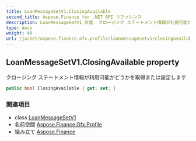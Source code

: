 ```yaml
---
title: LoanMessageSetV1.ClosingAvailable
second_title: Aspose.Finance for .NET API リファレンス
description: LoanMessageSetV1 財産. クロージング ステートメント情報が利用可能かどうかを取得または設定します
type: docs
weight: 40
url: /ja/net/aspose.finance.ofx.profile/loanmessagesetv1/closingavailable/
---
```

## LoanMessageSetV1.ClosingAvailable property

クロージング ステートメント情報が利用可能かどうかを取得または設定します

```csharp
public bool ClosingAvailable { get; set; }
```

### 関連項目

* class [LoanMessageSetV1](../)
* 名前空間 [Aspose.Finance.Ofx.Profile](../../loanmessagesetv1/)
* 組み立て [Aspose.Finance](../../../)


